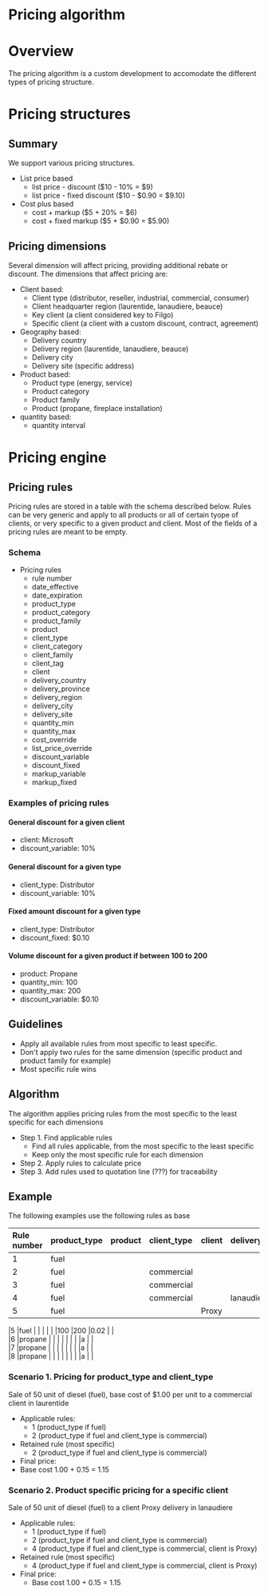 # Pricing algorithm

# Overview
The pricing algorithm is a custom development to accomodate the different types of pricing structure. 

# Pricing structures
## Summary
We support various pricing structures.
- List price based
  - list price - discount ($10 - 10% = $9)
  - list price - fixed discount ($10 - $0.90 = $9.10)
- Cost plus based
  - cost + markup ($5 + 20% = $6)
  - cost + fixed markup ($5 + $0.90 = $5.90)
  
  
## Pricing dimensions
Several dimension will affect pricing, providing additional rebate or discount. 
The dimensions that affect pricing are:
- Client based:
  - Client type (distributor, reseller, industrial, commercial, consumer)
  - Client headquarter region (laurentide, lanaudiere, beauce)
  - Key client (a client considered key to Filgo)
  - Specific client (a client with a custom discount, contract, agreement)
- Geography based:
  - Delivery country
  - Delivery region (laurentide, lanaudiere, beauce)
  - Delivery city
  - Delivery site (specific address)
- Product based:
  - Product type (energy, service)
  - Product category
  - Product family 
  - Product (propane, fireplace installation)
- quantity based:
  - quantity interval

# Pricing engine

## Pricing rules
Pricing rules are stored in a table with the schema described below. Rules can be very generic and apply to all products or all of certain tyope of clients, or very specific to a given product and client. 
Most of the fields of a pricing rules are meant to be empty. 
### Schema
- Pricing rules
  - rule number
  - date_effective
  - date_expiration 
  - product_type
  - product_category
  - product_family
  - product
  - client_type
  - client_category
  - client_family
  - client_tag
  - client
  - delivery_country
  - delivery_province
  - delivery_region
  - delivery_city
  - delivery_site
  - quantity_min
  - quantity_max
  - cost_override
  - list_price_override
  - discount_variable
  - discount_fixed
  - markup_variable
  - markup_fixed


### Examples of pricing rules
#### General discount for a given client 
- client: Microsoft
- discount_variable: 10%

#### General discount for a given type 
- client_type: Distributor
- discount_variable: 10%

#### Fixed amount discount for a given type 
- client_type: Distributor
- discount_fixed: $0.10

#### Volume discount for a given product if between 100 to 200
- product: Propane
- quantity_min: 100
- quantity_max: 200
- discount_variable: $0.10

## Guidelines
- Apply all available rules from most specific to least specific. 
- Don't apply two rules for the same dimension (specific product and product family for example)
- Most specific rule wins

## Algorithm
The algorithm applies pricing rules from the most specific to the least specific for each dimensions

- Step 1. Find applicable rules
  -  Find all rules applicable, from the most specific to the least specific
  -  Keep only the most specific rule for each dimension
- Step 2. Apply rules to calculate price
- Step 3. Add rules used to quotation line (???) for traceability

## Example
The following examples use the following rules as base

|Rule number |product_type |product |client_type |client |delivery_region |delivery_site |quantity_min |quantity_max |markup_variable  |markup_fixed |
|:------     |:--          |:--     |:--         |:--    |:--             |:--           |:--          |:---         |:--              |:--          |
|1           |fuel         |        |            |       |                |              |             |             |0.20             |             |    
|2           |fuel         |        |commercial  |       |                |              |             |             |0.15             |             |    
|3           |fuel         |        |commercial  |       |                |              |             |             |0.15             |             |    
|4           |fuel         |        |commercial  |       |lanaudiere      |              |             |             |0.17             |             |    
|5           |fuel         |        |            |Proxy  |                |              |             |             |0.10             |             |    

|5           |fuel         |        |            |       |                |              |100          |200          |0.02             |             |    
|6           |propane      |        |            |       |                |              |             |             |a                |             |    
|7           |propane      |        |            |       |                |              |             |             |a                |             |    
|8           |propane      |        |            |       |                |              |             |             |a                |             |    






### Scenario 1. Pricing for product_type and client_type
Sale of 50 unit of diesel (fuel), base cost of $1.00 per unit to a commercial client in laurentide

- Applicable rules:
  -  1 (product_type if fuel)
  -  2 (product_type if fuel and client_type is commercial)
- Retained rule (most specific)
  -  2 (product_type if fuel and client_type is commercial)
-  Final price:
  - Base cost 1.00 + 0.15 = 1.15 

### Scenario 2. Product specific pricing for a specific client
Sale of 50 unit of diesel (fuel) to a client Proxy delivery in lanaudiere

- Applicable rules:
  -  1 (product_type if fuel)
  -  2 (product_type if fuel and client_type is commercial)
  -  4 (product_type if fuel and client_type is commercial, client is Proxy)
- Retained rule (most specific)
  -  4 (product_type if fuel and client_type is commercial, client is Proxy)
- Final price:
  - Base cost 1.00 + 0.15 = 1.15 


